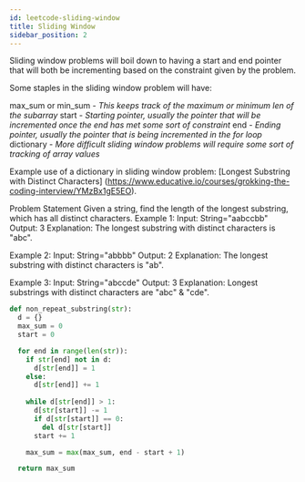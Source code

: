 ```yaml
---
id: leetcode-sliding-window
title: Sliding Window
sidebar_position: 2
---
```


Sliding window problems will boil down to having a start and end pointer that will both be incrementing based on the constraint given by the problem.

Some staples in the sliding window problem will have:

max_sum or min_sum - *This keeps track of the maximum or minimum len of the subarray*
start - *Starting pointer, usually the pointer that will be incremented once the end has met some sort of constraint*
end - *Ending pointer, usually the pointer that is being incremented in the for loop*
dictionary - *More difficult sliding window problems will require some sort of tracking of array values*

Example use of a dictionary in sliding window problem: [Longest Substring with Distinct Characters] (https://www.educative.io/courses/grokking-the-coding-interview/YMzBx1gE5EO).

Problem Statement
Given a string, find the length of the longest substring, which has all distinct characters.
Example 1:
Input: String="aabccbb"
Output: 3
Explanation: The longest substring with distinct characters is "abc".

Example 2:
Input: String="abbbb"
Output: 2
Explanation: The longest substring with distinct characters is "ab".

Example 3:
Input: String="abccde"
Output: 3
Explanation: Longest substrings with distinct characters are "abc" & "cde".
```python
def non_repeat_substring(str):
  d = {}
  max_sum = 0
  start = 0

  for end in range(len(str)):
    if str[end] not in d:
      d[str[end]] = 1
    else:
      d[str[end]] += 1
      
    while d[str[end]] > 1:
      d[str[start]] -= 1
      if d[str[start]] == 0:
        del d[str[start]]
      start += 1

    max_sum = max(max_sum, end - start + 1)

  return max_sum
```